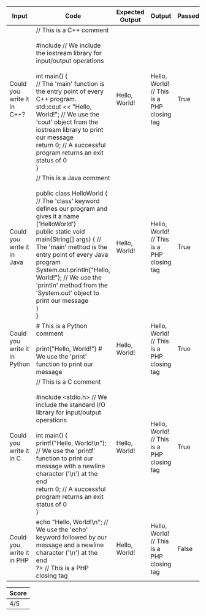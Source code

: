 | Input | Code | Expected Output | Output | Passed | Error |
| --- | --- | --- | --- | --- | --- |
| Could you write it in C++? | // This is a C++ comment<br><br>#include <iostream> // We include the iostream library for input/output operations<br><br>int main() {<br>    // The 'main' function is the entry point of every C++ program.<br>    std::cout << "Hello, World!"; // We use the 'cout' object from the iostream library to print our message<br>    return 0; // A successful program returns an exit status of 0<br>} | Hello, World! | Hello, World!<br> // This is a PHP closing tag | True |  |
| Could you write it in Java | // This is a Java comment<br><br>public class HelloWorld { // The 'class' keyword defines our program and gives it a name ('HelloWorld')<br>    public static void main(String[] args) { // The 'main' method is the entry point of every Java program<br>        System.out.println("Hello, World!"); // We use the 'println' method from the 'System.out' object to print our message<br>    }<br>} | Hello, World! | Hello, World!<br> // This is a PHP closing tag | True |  |
| Could you write it in Python | # This is a Python comment<br><br>print("Hello, World!") # We use the 'print' function to print our message | Hello, World! | Hello, World!<br> // This is a PHP closing tag | True |  |
| Could you write it in C | // This is a C comment<br><br>#include <stdio.h> // We include the standard I/O library for input/output operations<br><br>int main() {<br>    printf("Hello, World!\n"); // We use the 'printf' function to print our message with a newline character ('\n') at the end<br>    return 0; // A successful program returns an exit status of 0<br>} | Hello, World! | Hello, World!<br> // This is a PHP closing tag | True |  |
| Could you write it in PHP | <?php // This is a PHP opening tag<br>echo "Hello, World!\n"; // We use the 'echo' keyword followed by our message and a newline character ('\n') at the end<br>?> // This is a PHP closing tag | Hello, World! | Hello, World!<br> // This is a PHP closing tag | False |  |


| Score |
| --- |
| 4/5 |
